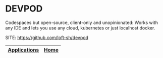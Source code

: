 # DEVPOD

 Codespaces but open-source, client-only and unopinionated: Works with any IDE and lets you use any cloud, kubernetes or just localhost docker.

 SITE: https://github.com/loft-sh/devpod

 | [Applications](https://portable-linux-apps.github.io/apps.html) | [Home](https://portable-linux-apps.github.io)
 | --- | --- |

